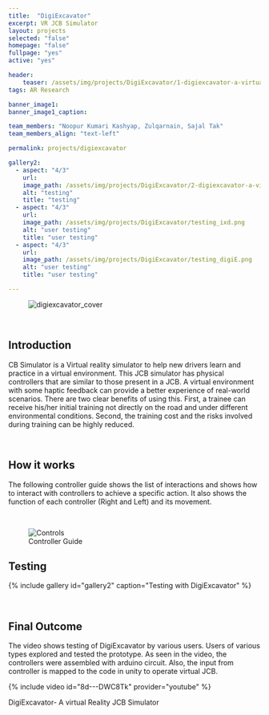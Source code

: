 ```yaml
---
title:  "DigiExcavator"
excerpt: VR JCB Simulator
layout: projects
selected: "false"
homepage: "false"
fullpage: "yes"
active: "yes"

header:
    teaser: /assets/img/projects/DigiExcavator/1-digiexcavator-a-virtual-reality-jcb-simulator.jpg
tags: AR Research

banner_image1: 
banner_image1_caption:

team_members: "Noopur Kumari Kashyap, Zulqarnain, Sajal Tak"
team_members_align: "text-left"

permalink: projects/digiexcavator

gallery2:
  - aspect: "4/3"
    url:
    image_path: /assets/img/projects/DigiExcavator/2-digiexcavator-a-virtual-reality-jcb-simulator.gif
    alt: "testing"
    title: "testing"
  - aspect: "4/3"
    url:
    image_path: /assets/img/projects/DigiExcavator/testing_ixd.png
    alt: "user testing"
    title: "user testing"
  - aspect: "4/3"
    url:
    image_path: /assets/img/projects/DigiExcavator/testing_digiE.png
    alt: "user testing"
    title: "user testing"

--- 
```


 



<figure class="align-center" style="width:100%;">
  <img src="{{ site.url }}{{ site.baseurl }}/assets/img/projects/DigiExcavator/cover_digi_excavator.jpg" alt="digiexcavator_cover">
</figure>

<br>


## Introduction

CB Simulator is a Virtual reality simulator to help new drivers learn and practice in a virtual environment. This JCB simulator has physical controllers that are similar to those present in a JCB. A virtual environment with some haptic feedback can provide a better experience of real-world scenarios. There are two clear benefits of using this. First, a trainee can receive his/her initial training not directly on the road and under different environmental conditions. Second, the training cost and the risks involved during training can be highly reduced.

<br>

## How it works

The following controller guide shows the list of interactions and shows how to interact with controllers to achieve a specific action. It also shows the function of each controller (Right and Left) and its movement.

<br>

<figure class="align-center" style="width:100%;">
  <img src="{{ site.url }}{{ site.baseurl }}/assets/img/projects/DigiExcavator/controller_digi.jpg" alt="Controls">
  <figcaption>Controller Guide</figcaption>
</figure>

## Testing


{% include gallery id="gallery2" caption="Testing with DigiExcavator" %}

<br>

## Final Outcome

The video shows testing of DigiExcavator by various users. Users of various types explored and tested the prototype. As seen in the video, the controllers were assembled with arduino circuit. Also, the input from controller is mapped to the code in unity to operate virtual JCB.

{% include video id="8d---DWC8Tk" provider="youtube" %}
<figcaption>DigiExcavator- A virtual Reality JCB Simulator</figcaption>

<br> 
